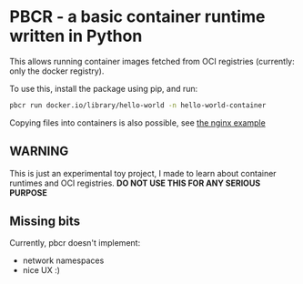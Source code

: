 # PBCR - a basic container runtime written in Python

This allows running container images fetched from OCI registries (currently: only the docker registry).

To use this, install the package using pip, and run:
```bash
pbcr run docker.io/library/hello-world -n hello-world-container
````

Copying files into containers is also possible, see [the nginx example](examples/nginx/run.sh)

## WARNING

This is just an experimental toy project, I made to learn about container runtimes and OCI registries.
**DO NOT USE THIS FOR ANY SERIOUS PURPOSE**

## Missing bits

Currently, pbcr doesn't implement:
- network namespaces
- nice UX :)

